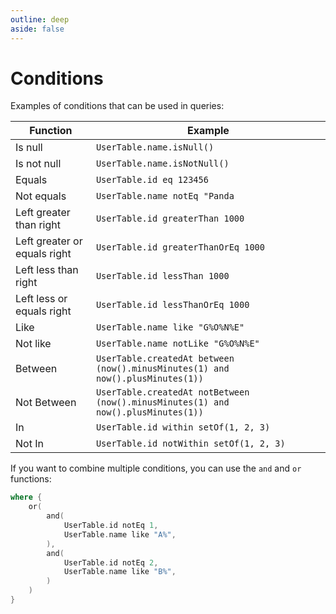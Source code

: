 ```yaml
---
outline: deep
aside: false
---
```


# Conditions

Examples of conditions that can be used in queries:

| Function                     | Example                                                                           |
|------------------------------|-----------------------------------------------------------------------------------|
| Is null                      | `UserTable.name.isNull()`                                                         |
| Is not null                  | `UserTable.name.isNotNull()`                                                      |
| Equals                       | `UserTable.id eq 123456`                                                          |
| Not equals                   | `UserTable.name notEq "Panda`                                                     |
| Left greater than right      | `UserTable.id greaterThan 1000`                                                   |
| Left greater or equals right | `UserTable.id greaterThanOrEq 1000`                                               |
| Left less than right         | `UserTable.id lessThan 1000`                                                      |
| Left less or equals right    | `UserTable.id lessThanOrEq 1000`                                                  |
| Like                         | `UserTable.name like "G%O%N%E"`                                                   |
| Not like                     | `UserTable.name notLike "G%O%N%E"`                                                |
| Between                      | `UserTable.createdAt between (now().minusMinutes(1) and now().plusMinutes(1))`    |
| Not Between                  | `UserTable.createdAt notBetween (now().minusMinutes(1) and now().plusMinutes(1))` |
| In                           | `UserTable.id within setOf(1, 2, 3)`                                              |
| Not In                       | `UserTable.id notWithin setOf(1, 2, 3)`                                           |

If you want to combine multiple conditions, you can use the `and` and `or` functions:

```kotlin
where {
    or(
        and(
            UserTable.id notEq 1,
            UserTable.name like "A%",
        ),
        and(
            UserTable.id notEq 2,
            UserTable.name like "B%",
        )
    )
}
```